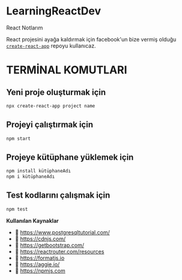 # LearningReactDev
React Notlarım

React projesini ayağa kaldırmak için facebook'un bize vermiş olduğu [`create-react-app`](https://github.com/facebook/create-react-app) repoyu kullanıcaz.

# TERMİNAL KOMUTLARI

## Yeni proje oluşturmak için

```sh
npx create-react-app project name
```

## Projeyi çalıştırmak için

```sh
npm start
```

## Projeye kütüphane yüklemek için

```sh
npm install kütüphaneAdı
npm i kütüphaneAdı
```

## Test kodlarını çalışmak için

```sh
npm test
```



**Kullanılan Kaynaklar** 
- 🌱 https://www.postgresqltutorial.com/
- 🌱 https://cdnjs.com/
- 🌱 https://getbootstrap.com/
- 🌱 https://reactrouter.com/resources
- 🌱 https://formatjs.io
- 🌱 https://aggie.io/
- 🌱 https://npmjs.com
